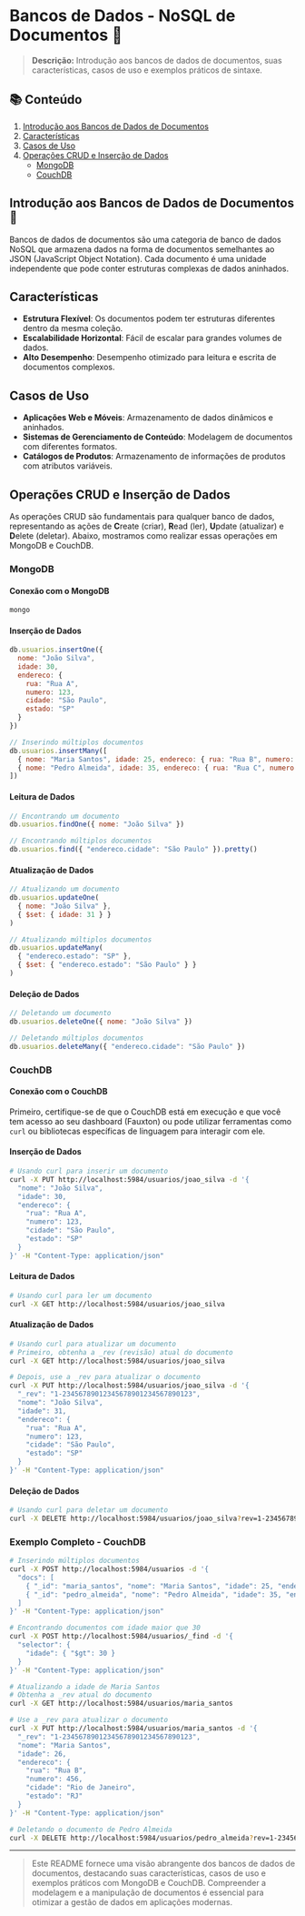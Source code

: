 # Bancos de Dados - NoSQL de Documentos 📄

> **Descrição:** Introdução aos bancos de dados de documentos, suas características, casos de uso e exemplos práticos de sintaxe.

## 📚 Conteúdo

1. [Introdução aos Bancos de Dados de Documentos](#introdução-aos-bancos-de-dados-de-documentos-)
2. [Características](#características)
3. [Casos de Uso](#casos-de-uso)
4. [Operações CRUD e Inserção de Dados](#operações-crud-e-inserção-de-dados)
   - [MongoDB](#mongodb)
   - [CouchDB](#couchdb)

## Introdução aos Bancos de Dados de Documentos 📄

Bancos de dados de documentos são uma categoria de banco de dados NoSQL que armazena dados na forma de documentos semelhantes ao JSON (JavaScript Object Notation). Cada documento é uma unidade independente que pode conter estruturas complexas de dados aninhados.

## Características

- **Estrutura Flexível**: Os documentos podem ter estruturas diferentes dentro da mesma coleção.
- **Escalabilidade Horizontal**: Fácil de escalar para grandes volumes de dados.
- **Alto Desempenho**: Desempenho otimizado para leitura e escrita de documentos complexos.

## Casos de Uso

- **Aplicações Web e Móveis**: Armazenamento de dados dinâmicos e aninhados.
- **Sistemas de Gerenciamento de Conteúdo**: Modelagem de documentos com diferentes formatos.
- **Catálogos de Produtos**: Armazenamento de informações de produtos com atributos variáveis.

## Operações CRUD e Inserção de Dados

As operações CRUD são fundamentais para qualquer banco de dados, representando as ações de **C**reate (criar), **R**ead (ler), **U**pdate (atualizar) e **D**elete (deletar). Abaixo, mostramos como realizar essas operações em MongoDB e CouchDB.

### MongoDB

#### Conexão com o MongoDB

```bash
mongo
```

#### Inserção de Dados

```javascript
db.usuarios.insertOne({
  nome: "João Silva",
  idade: 30,
  endereco: {
    rua: "Rua A",
    numero: 123,
    cidade: "São Paulo",
    estado: "SP"
  }
})

// Inserindo múltiplos documentos
db.usuarios.insertMany([
  { nome: "Maria Santos", idade: 25, endereco: { rua: "Rua B", numero: 456, cidade: "Rio de Janeiro", estado: "RJ" } },
  { nome: "Pedro Almeida", idade: 35, endereco: { rua: "Rua C", numero: 789, cidade: "Belo Horizonte", estado: "MG" } }
])
```

#### Leitura de Dados

```javascript
// Encontrando um documento
db.usuarios.findOne({ nome: "João Silva" })

// Encontrando múltiplos documentos
db.usuarios.find({ "endereco.cidade": "São Paulo" }).pretty()
```

#### Atualização de Dados

```javascript
// Atualizando um documento
db.usuarios.updateOne(
  { nome: "João Silva" },
  { $set: { idade: 31 } }
)

// Atualizando múltiplos documentos
db.usuarios.updateMany(
  { "endereco.estado": "SP" },
  { $set: { "endereco.estado": "São Paulo" } }
)
```

#### Deleção de Dados

```javascript
// Deletando um documento
db.usuarios.deleteOne({ nome: "João Silva" })

// Deletando múltiplos documentos
db.usuarios.deleteMany({ "endereco.cidade": "São Paulo" })
```

### CouchDB

#### Conexão com o CouchDB

Primeiro, certifique-se de que o CouchDB está em execução e que você tem acesso ao seu dashboard (Fauxton) ou pode utilizar ferramentas como `curl` ou bibliotecas específicas de linguagem para interagir com ele.

#### Inserção de Dados

```bash
# Usando curl para inserir um documento
curl -X PUT http://localhost:5984/usuarios/joao_silva -d '{
  "nome": "João Silva",
  "idade": 30,
  "endereco": {
    "rua": "Rua A",
    "numero": 123,
    "cidade": "São Paulo",
    "estado": "SP"
  }
}' -H "Content-Type: application/json"
```

#### Leitura de Dados

```bash
# Usando curl para ler um documento
curl -X GET http://localhost:5984/usuarios/joao_silva
```

#### Atualização de Dados

```bash
# Usando curl para atualizar um documento
# Primeiro, obtenha a _rev (revisão) atual do documento
curl -X GET http://localhost:5984/usuarios/joao_silva

# Depois, use a _rev para atualizar o documento
curl -X PUT http://localhost:5984/usuarios/joao_silva -d '{
  "_rev": "1-23456789012345678901234567890123",
  "nome": "João Silva",
  "idade": 31,
  "endereco": {
    "rua": "Rua A",
    "numero": 123,
    "cidade": "São Paulo",
    "estado": "SP"
  }
}' -H "Content-Type: application/json"
```

#### Deleção de Dados

```bash
# Usando curl para deletar um documento
curl -X DELETE http://localhost:5984/usuarios/joao_silva?rev=1-23456789012345678901234567890123
```

### Exemplo Completo - CouchDB

```bash
# Inserindo múltiplos documentos
curl -X POST http://localhost:5984/usuarios -d '{
  "docs": [
    { "_id": "maria_santos", "nome": "Maria Santos", "idade": 25, "endereco": { "rua": "Rua B", "numero": 456, "cidade": "Rio de Janeiro", "estado": "RJ" } },
    { "_id": "pedro_almeida", "nome": "Pedro Almeida", "idade": 35, "endereco": { "rua": "Rua C", "numero": 789, "cidade": "Belo Horizonte", "estado": "MG" } }
  ]
}' -H "Content-Type: application/json"

# Encontrando documentos com idade maior que 30
curl -X POST http://localhost:5984/usuarios/_find -d '{
  "selector": {
    "idade": { "$gt": 30 }
  }
}' -H "Content-Type: application/json"

# Atualizando a idade de Maria Santos
# Obtenha a _rev atual do documento
curl -X GET http://localhost:5984/usuarios/maria_santos

# Use a _rev para atualizar o documento
curl -X PUT http://localhost:5984/usuarios/maria_santos -d '{
  "_rev": "1-23456789012345678901234567890123",
  "nome": "Maria Santos",
  "idade": 26,
  "endereco": {
    "rua": "Rua B",
    "numero": 456,
    "cidade": "Rio de Janeiro",
    "estado": "RJ"
  }
}' -H "Content-Type: application/json"

# Deletando o documento de Pedro Almeida
curl -X DELETE http://localhost:5984/usuarios/pedro_almeida?rev=1-23456789012345678901234567890123
```

---

> Este README fornece uma visão abrangente dos bancos de dados de documentos, destacando suas características, casos de uso e exemplos práticos com MongoDB e CouchDB. Compreender a modelagem e a manipulação de documentos é essencial para otimizar a gestão de dados em aplicações modernas.

